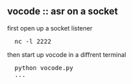 vocode :: asr on a socket
------
first open up a socket listener
<pre>
  nc -l 2222
</pre>
then start up vocode in a diffrent terminal
<pre>
  python vocode.py
  ...
</pre>
